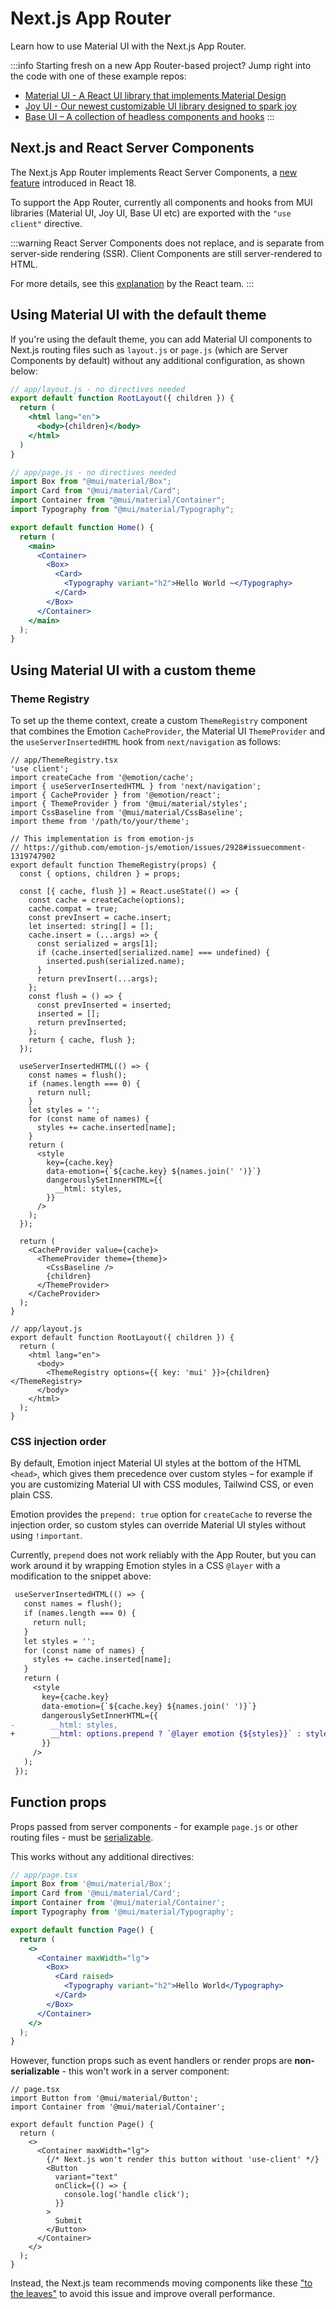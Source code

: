 # Next.js App Router

<p class="description">Learn how to use Material UI with the Next.js App Router.</p>

:::info
Starting fresh on a new App Router-based project?
Jump right into the code with one of these example repos:

- [Material UI - A React UI library that implements Material Design](https://github.com/mui/material-ui/blob/master/examples/material-next-app-router-ts)
- [Joy UI - Our newest customizable UI library designed to spark joy](https://github.com/mui/material-ui/blob/master/examples/joy-next-app-router-ts)
- [Base UI – A collection of headless components and hooks](https://github.com/mui/material-ui/blob/master/examples/base-next-app-router-tailwind-ts)
  :::

## Next.js and React Server Components

The Next.js App Router implements React Server Components, a [new feature](https://github.com/reactjs/rfcs/blob/main/text/0227-server-module-conventions.md#changes-since-v1) introduced in React 18.

To support the App Router, currently all components and hooks from MUI libraries (Material UI, Joy UI, Base UI etc) are exported with the `"use client"` directive.

:::warning
React Server Components does not replace, and is separate from server-side rendering (SSR). Client Components are still server-rendered to HTML.

For more details, see this [explanation](https://github.com/reactwg/server-components/discussions/4) by the React team.
:::

## Using Material UI with the default theme

If you're using the default theme, you can add Material UI components to Next.js routing files such as `layout.js` or `page.js` (which are Server Components by default) without any additional configuration, as shown below:

<!-- TODO: investigate whether it still needs an explicit <head/> to prevent FOUC https://github.com/mui/material-ui/issues/34905#issuecomment-1332040656 -->

```jsx
// app/layout.js - no directives needed
export default function RootLayout({ children }) {
  return (
    <html lang="en">
      <body>{children}</body>
    </html>
  )
}

// app/page.js - no directives needed
import Box from "@mui/material/Box";
import Card from "@mui/material/Card";
import Container from "@mui/material/Container";
import Typography from "@mui/material/Typography";

export default function Home() {
  return (
    <main>
      <Container>
        <Box>
          <Card>
            <Typography variant="h2">Hello World ~</Typography>
          </Card>
        </Box>
      </Container>
    </main>
  );
}
```

## Using Material UI with a custom theme

### Theme Registry

To set up the theme context, create a custom `ThemeRegistry` component that combines the Emotion `CacheProvider`, the Material UI `ThemeProvider` and the `useServerInsertedHTML` hook from `next/navigation` as follows:

```tsx
// app/ThemeRegistry.tsx
'use client';
import createCache from '@emotion/cache';
import { useServerInsertedHTML } from 'next/navigation';
import { CacheProvider } from '@emotion/react';
import { ThemeProvider } from '@mui/material/styles';
import CssBaseline from '@mui/material/CssBaseline';
import theme from '/path/to/your/theme';

// This implementation is from emotion-js
// https://github.com/emotion-js/emotion/issues/2928#issuecomment-1319747902
export default function ThemeRegistry(props) {
  const { options, children } = props;

  const [{ cache, flush }] = React.useState(() => {
    const cache = createCache(options);
    cache.compat = true;
    const prevInsert = cache.insert;
    let inserted: string[] = [];
    cache.insert = (...args) => {
      const serialized = args[1];
      if (cache.inserted[serialized.name] === undefined) {
        inserted.push(serialized.name);
      }
      return prevInsert(...args);
    };
    const flush = () => {
      const prevInserted = inserted;
      inserted = [];
      return prevInserted;
    };
    return { cache, flush };
  });

  useServerInsertedHTML(() => {
    const names = flush();
    if (names.length === 0) {
      return null;
    }
    let styles = '';
    for (const name of names) {
      styles += cache.inserted[name];
    }
    return (
      <style
        key={cache.key}
        data-emotion={`${cache.key} ${names.join(' ')}`}
        dangerouslySetInnerHTML={{
          __html: styles,
        }}
      />
    );
  });

  return (
    <CacheProvider value={cache}>
      <ThemeProvider theme={theme}>
        <CssBaseline />
        {children}
      </ThemeProvider>
    </CacheProvider>
  );
}

// app/layout.js
export default function RootLayout({ children }) {
  return (
    <html lang="en">
      <body>
        <ThemeRegistry options={{ key: 'mui' }}>{children}</ThemeRegistry>
      </body>
    </html>
  );
}
```

### CSS injection order

<!-- https://github.com/emotion-js/emotion/issues/3059 -->

By default, Emotion inject Material UI styles at the bottom of the HTML `<head>`, which gives them precedence over custom styles – for example if you are customizing Material UI with CSS modules, Tailwind CSS, or even plain CSS.

Emotion provides the `prepend: true` option for `createCache` to reverse the injection order, so custom styles can override Material UI styles without using `!important`.

Currently, `prepend` does not work reliably with the App Router, but you can work around it by wrapping Emotion styles in a CSS `@layer` with a modification to the snippet above:

```diff
 useServerInsertedHTML(() => {
   const names = flush();
   if (names.length === 0) {
     return null;
   }
   let styles = '';
   for (const name of names) {
     styles += cache.inserted[name];
   }
   return (
     <style
       key={cache.key}
       data-emotion={`${cache.key} ${names.join(' ')}`}
       dangerouslySetInnerHTML={{
-        __html: styles,
+        __html: options.prepend ? `@layer emotion {${styles}}` : styles,
       }}
     />
   );
 });
```

## Function props

Props passed from server components - for example `page.js` or other routing files - must be [serializable](https://nextjs.org/docs/getting-started/react-essentials#passing-props-from-server-to-client-components-serialization).

This works without any additional directives:

```jsx
// app/page.tsx
import Box from '@mui/material/Box';
import Card from '@mui/material/Card';
import Container from '@mui/material/Container';
import Typography from '@mui/material/Typography';

export default function Page() {
  return (
    <>
      <Container maxWidth="lg">
        <Box>
          <Card raised>
            <Typography variant="h2">Hello World</Typography>
          </Card>
        </Box>
      </Container>
    </>
  );
}
```

However, function props such as event handlers or render props are **non-serializable** - this won't work in a server component:

```tsx
// page.tsx
import Button from '@mui/material/Button';
import Container from '@mui/material/Container';

export default function Page() {
  return (
    <>
      <Container maxWidth="lg">
        {/* Next.js won't render this button without 'use-client' */}
        <Button
          variant="text"
          onClick={() => {
            console.log('handle click');
          }}
        >
          Submit
        </Button>
      </Container>
    </>
  );
}
```

Instead, the Next.js team recommends moving components like these ["to the leaves"](https://nextjs.org/docs/getting-started/react-essentials#moving-client-components-to-the-leaves) to avoid this issue and improve overall performance.

